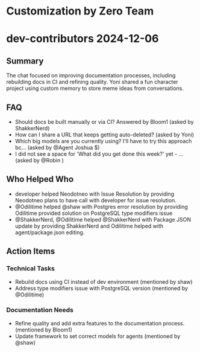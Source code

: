 # Customization by Zero Team

# dev-contributors 2024-12-06

## Summary
The chat focused on improving documentation processes, including rebuilding docs in CI and refining quality. Yoni shared a fun character project using custom memory to store meme ideas from conversations.

## FAQ
- Should docs be built manually or via CI? Answered by Bloom1 (asked by ShakkerNerd)
- How can I share a URL that keeps getting auto-deleted? (asked by Yoni)
- Which big models are you currently using? I'll have to try this approach bc... (asked by @Agent Joshua $)
- I did not see a space for 'What did you get done this week?' yet - ... (asked by @Robin )

## Who Helped Who
- developer helped Neodotneo with Issue Resolution by providing Neodotneo plans to have call with developer for issue resolution.
- @Odilitime helped @shaw with Postgres error resolution by providing Odilitime provided solution on PostgreSQL type modifiers issue
- @ShakkerNerd, @Odilitime helped @ShakkerNerd with Package JSON update by providing ShakkerNerd and Odilitime helped with agent/package.json editing.

## Action Items

### Technical Tasks
- Rebuild docs using CI instead of dev environment (mentioned by shaw)
- Address type modifiers issue with PostgreSQL version (mentioned by @Odilitime)

### Documentation Needs
- Refine quality and add extra features to the documentation process. (mentioned by Bloom1)
- Update framework to set correct models for agents (mentioned by @shaw)